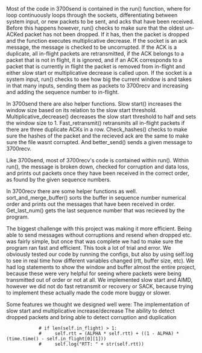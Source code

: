Most of the code in 3700send is contained in the run() function, where for loop continuously loops through the sockets, 
differentiating between system input, or new packets to be sent, and acks that have been received. Before this happens 
however, run() checks to make sure that the oldest un-ACKed packet has not been dropped. If it has, then the packet is 
dropped and the function executes multiplicative decrease. If the socket is an ack message, the message is checked to 
be uncorrupted. If the ACK is a duplicate, all in-flight packets are retransmitted, if the ACK belongs to a packet that
is not in flight, it is ignored, and if an ACK corresponds to a packet that is currently in flight the packet is removed
from in-flight and either slow start or multiplicative decrease is called upon. If the socket is a system input, run() 
checks to see how big the current window is and takes in that many inputs, sending them as packets to 3700recv and 
increasing and adding the sequence number to in-flight.

In 3700send there are also helper functions. Slow start() increases the window size based on its relation to the slow 
start threshold. Multiplicative_decrease() decreases the slow start threshold to half and sets the window size to 1. 
Fast_retransmit() retransmits all in-flight packets if there are three duplicate ACKs in a row. Check_hashes() checks
to make sure the hashes of the packet and the recieved ack are the same to make sure the file wasnt corrupted. And 
better_send() sends a given message to 3700recv.

Like 3700send, most of 3700recv's code is contained within run(). Within run(),  the message is broken down, checked 
for corruption and data loss, and prints out packets once they have been received in the correct order, as found by 
the given sequence numbers.

In 3700recv there are some helper functions as well. sort_and_merge_buffer() sorts the buffer in sequence number 
numerical order and prints out the messages that have been received in order. Get_last_num() gets the last sequence 
number that was recieved by the program.

The biggest challenge with this project was making it more efficient. Being able to send messages without corruptions 
and resend when dropped etc. was fairly simple, but once that was complete we had to make sure the program ran fast 
and efficient. This took a lot of trial and error. We obviously tested our code by running the configs, but also by 
using self.log to see in real time how different variables changed (rtt, buffer size, etc). We had log statements to 
show the window and buffer almost the entire project, because these were very helpful for seeing where packets were 
being transmitted out of order or not at all. We implemented slow start and AIMD, however we did not do fast retransmit
or recovery or SACK, because trying to implement these actually made the code more buggy or slower.

Some features we thought we designed well were:
	The implementation of slow start and multiplicative increase/decrease
	The ability to detect dropped packets
	and bring able to detect corruption and duplication

                # if len(self.in_flight) > 1:
                #     self.rtt = (ALPHA * self.rtt) + ((1 - ALPHA) * (time.time() - self.in_flight[0][1]))
                #     self.log("RTT: " + str(self.rtt))